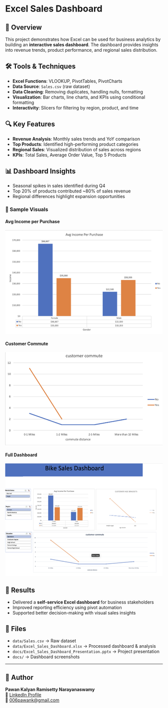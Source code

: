 # Excel Sales Dashboard

## 📌 Overview
This project demonstrates how Excel can be used for business analytics by building an **interactive sales dashboard**. The dashboard provides insights into revenue trends, product performance, and regional sales distribution.

## 🛠 Tools & Techniques
- **Excel Functions**: VLOOKUP, PivotTables, PivotCharts  
- **Data Source**: `Sales.csv` (raw dataset)  
- **Data Cleaning**: Removing duplicates, handling nulls, formatting  
- **Visualization**: Bar charts, line charts, and KPIs using conditional formatting  
- **Interactivity**: Slicers for filtering by region, product, and time  

## 🔍 Key Features
- **Revenue Analysis**: Monthly sales trends and YoY comparison  
- **Top Products**: Identified high-performing product categories  
- **Regional Sales**: Visualized distribution of sales across regions  
- **KPIs**: Total Sales, Average Order Value, Top 5 Products  

## 📊 Dashboard Insights
- Seasonal spikes in sales identified during Q4  
- Top 20% of products contributed ~80% of sales revenue  
- Regional differences highlight expansion opportunities  

### 🔹 Sample Visuals
#### Avg Income per Purchase
![Avg Income](docs/Screenshot_Income.png)

#### Customer Commute
![Customer Commute](docs/Screenshot_Commute.png)

#### Full Dashboard
![Bike Sales Dashboard](docs/Screenshot_Dashboard.png)

## 🚀 Results
- Delivered a **self-service Excel dashboard** for business stakeholders  
- Improved reporting efficiency using pivot automation  
- Supported better decision-making with visual sales insights  

## 📂 Files
- `data/Sales.csv` → Raw dataset  
- `data/Excel_Sales_Dashboard.xlsx` → Processed dashboard & analysis  
- `docs/Excel_Sales_Dashboard_Presentation.pptx` → Project presentation  
- `docs/` → Dashboard screenshots  

---

## 👤 Author
**Pawan Kalyan Ramisetty Narayanaswamy**  
🔗 [LinkedIn Profile](https://www.linkedin.com/in/pawan6/)  
📧 006pawank@gmail.com  
